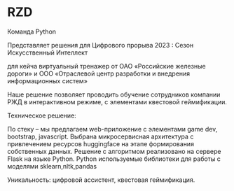 # RZD

Команда Python 

Представляет решения для Цифрового прорыва 2023 : Сезон Искусственный Интеллект

для кейча виртуальный тренажер от ОАО «Российские железные дороги» и ООО «Отраслевой центр разработки и внедрения информационных систем»

Наше решение позволяет проводить обучение сотрудников компании РЖД в интерактивном режиме, с элементами квестовой геймификации.

Техническое решение:

По стеку – мы предлагаем web-приложение с элементами game dev, bootstrap, javascript. Выбрана микросервисная архитектура с привлечением ресурсов huggingface на этапе формирования собственных данных. Решение с алгоритмом реализовано на сервере Flask на языке Python.
Python используемые библиотеки для работы с моделями sklearn,nltk,pandas

Уникальность: цифровой ассистент, квестовая геймификация.
